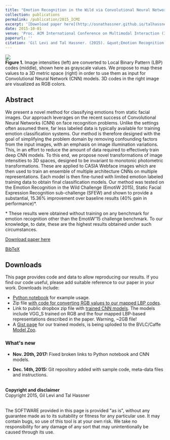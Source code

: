 ```yaml
---
title: "Emotion Recognition in the Wild via Convolutional Neural Networks and Mapped Binary Patterns"
collection: publications
permalink: /publication/2015_ICMI
excerpt: '[Download paper here](http://osnathassner.github.io/talhassner/projects/cnn_emotions/LeviHassner_ICMI15.pdf)'
date: 2015-10-01
venue: 'Proc. ACM International Conference on Multimodal Interaction (ICMI), Seattle'
paperurl: ''
citation: 'Gil Levi and Tal Hassner. (2015). &quot;Emotion Recognition in the Wild via Convolutional Neural Networks and Mapped Binary Patterns.&quot; <i>Proc. ACM International Conference on Multimodal Interaction (ICMI), Seattle</i>.'
---
```


<img src='https://osnathassner.github.io/talhassner/projects/cnn_emotions/teaser.jpg'><br/>
**Figure 1.** Image intensities (left) are converted to Local Binary Pattern (LBP) codes (middle), shown here as grayscale values. We propose to map these values to a 3D metric space (right) in order to use them as input for Convolutional Neural Network (CNN) models. 3D codes in the right image are visualized as RGB colors.

Abstract
------
We present a novel method for classifying emotions from static facial images. Our approach leverages on the recent success of Convolutional Neural Networks (CNN) on face recognition problems. Unlike the settings often assumed there, far less labeled data is typically available for training emotion classification systems. Our method is therefore designed with the goal of simplifying the problem domain by removing confounding factors from the input images, with an emphasis on image illumination variations. This, in an effort to reduce the amount of data required to effectively train deep CNN models. To this end, we propose novel transformations of image intensities to 3D spaces, designed to be invariant to monotonic photometric transformations. These are applied to CASIA Webface images which are then used to train an ensemble of multiple architecture CNNs on multiple representations. Each model is then fine-tuned with limited emotion labeled training data to obtain final classification models. Our method was tested on the Emotion Recognition in the Wild Challenge (EmotiW 2015), Static Facial Expression Recognition sub-challenge (SFEW) and shown to provide a substantial, 15.36% improvement over baseline results (40% gain in performance)\*.

\* These results were obtained without training on any benchmark for emotion recognition other than the EmotiW'15 challenge benchmark. To our knowledge, to date, these are the highest results obtained under such circumstances.

[Download paper here](http://osnathassner.github.io/talhassner/projects/cnn_emotions/LeviHassner_ICMI15.pdf)

[BibTeX](http://osnathassner.github.io/talhassner/projects/cnn_emotions/BibTeX.txt)

Downloads
------
This page provides code and data to allow reproducing our results. If you find our code useful, please add suitable reference to our paper in your work. Downloads include:
- [Python notebook](https://github.com/GilLevi/AgeGenderDeepLearning/blob/master/EmotiW_Demo.ipynb) for example usage.
- Zip file [with code for converting RGB values to our mapped LBP codes](http://osnathassner.github.io/talhassner/projects/cnn_emotions/LBP_mapping_Matlab.zip).
- Link to public dropbox zip file with [trained CNN models](https://drive.google.com/open?id=0BydFau0VP3XSYk9ZVnVNd0ZvVk0). The models include VGG_S trained on RGB and the four mapped LBP-based representations described in the paper. Warning, ~2GB file!
- A [Gist page](https://gist.github.com/GilLevi/54aee1b8b0397721aa4b) for our trained models, is being uploded to the BVLC/Caffe [Model Zoo](https://github.com/BVLC/caffe/wiki/Model-Zoo).


### What's new 
- <b>Nov. 20th, 2017: </b>
Fixed broken links to Python notebook and CNN models. 

- <b>Dec. 14th, 2015: </b>
Git repository added with sample code, meta-data files and instructions. 

<br/>
<b>Copyright and disclaimer</b>
<br/>Copyright 2015, Gil Levi and Tal Hassner 

<br/>The SOFTWARE provided in this page is provided "as is", without any guarantee made as to its suitability or fitness for any particular use. It may contain bugs, so use of this tool is at your own risk. We take no responsibility for any damage of any sort that may unintentionally be caused through its use. 

